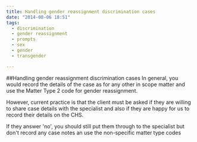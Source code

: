```yaml
---
title: Handling gender reassignment discrimination cases
date: "2014-08-06 18:51"
tags:
  - discrimination
  - gender reassignment
  - prompts
  - sex
  - gender
  - transgender

---
```

##Handling gender reassignment discrimination cases
In general, you would record the details of the case as for any other in scope matter and use the Matter Type 2 code for gender reassignment. 

However, current practice is that the client must be asked if they are willing to share case details with the specialist and also if they are happy for us to record their details on the CHS. 

If they answer 'no', you should still put them through to the specialist but don't record any case notes an use the non-specific matter type codes 
